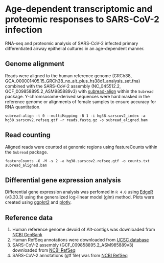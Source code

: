 # Age-dependent transcriptomic and proteomic responses to SARS-CoV-2 infection
RNA-seq and proteomic analysis of SARS-CoV-2 infected primary differentiated airway epithelial cultures in an age-dependent manner.

## Genome alignment

Reads were aligned to the human reference genome (GRCh38, GCA_000001405.15_GRCh38_no_alt_plus_hs38d1_analysis_set.fna) combined with the SARS-CoV-2 assembly (NC_045512.2, GCF_009858895.2_ASM985889v3) with [subread-align](http://bioinf.wehi.edu.au/subread/) within the `Subread` package. Y-chromsosome-derived sequences were hard masked in the reference genome or alignments of female samples to ensure accuracy for RNA quantitation.

```
subread-align -t 0 --multiMapping -B 1 -i hg38.sarscov2_index -a hg38.sarscov2.refseq.gtf -r reads.fastq.gz -o subread_aligned.bam
```

## Read counting

Aligned reads were counted at genomic regions using featureCounts within the `Subread` package.

```
featureCounts -O -M -s 2 -a hg38.sarscov2.refseq.gtf -o counts.txt subread_aligned.bam
```

## Differential gene expression analysis

Differential gene expression analysis was perfomed in `R 4.0` using [EdgeR](https://www.bioconductor.org/packages/release/bioc/html/edgeR.html) (v3.30.3) using the generalized log-linear model (glm) method. Plots were created using [ggplot2](https://ggplot2.tidyverse.org/) and [plotly](https://plotly.com/r/).

## Reference data

1. Human reference genome devoid of Alt-contigs was downloaded from [NCBI GenBank](ftp://ftp.ncbi.nlm.nih.gov/genomes/all/GCA/000/001/405/GCA_000001405.15_GRCh38/seqs_for_alignment_pipelines.ucsc_ids/GCA_000001405.15_GRCh38_no_alt_plus_hs38d1_analysis_set.fna.gz)
1. Human RefSeq annotations were downloaded from [UCSC database](http://hgdownload.soe.ucsc.edu/goldenPath/hg38/bigZips/genes/hg38.ncbiRefSeq.gtf.gz)
1. SARS-CoV-2 assembly (GCF_009858895.2_ASM985889v3) downloaded from [NCBI RefSeq](https://ftp.ncbi.nlm.nih.gov/genomes/all/GCF/009/858/895/GCF_009858895.2_ASM985889v3/GCF_009858895.2_ASM985889v3_genomic.fna.gz)
1. SARS-CoV-2 annotations (gtf file) was from [NCBI RefSeq](https://ftp.ncbi.nlm.nih.gov/genomes/all/GCF/009/858/895/GCF_009858895.2_ASM985889v3)

